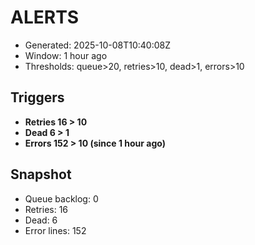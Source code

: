 # ALERTS

- Generated: 2025-10-08T10:40:08Z
- Window: 1 hour ago
- Thresholds: queue>20, retries>10, dead>1, errors>10

## Triggers
- **Retries 16 > 10**
- **Dead 6 > 1**
- **Errors 152 > 10 (since 1 hour ago)**

## Snapshot
- Queue backlog: 0
- Retries: 16
- Dead: 6
- Error lines: 152
